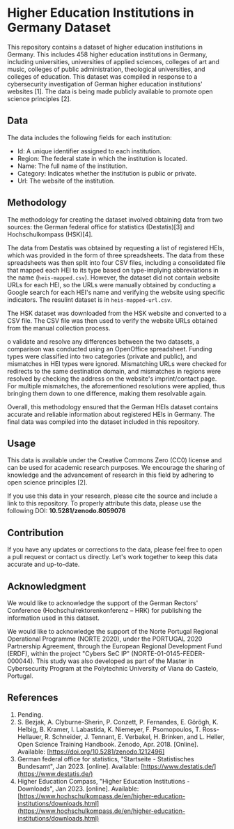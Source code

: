 # Higher Education Institutions in Germany Dataset

This repository contains a dataset of higher education institutions in Germany.  This includes 458 higher education institutions in Germany, including universities, universities of applied sciences, colleges of art and music, colleges of public administration, theological universities, and colleges of education.
This dataset was compiled in response to a cybersecurity investigation of German higher education institutions' websites [1]. The data is being made publicly available to promote open science principles [2].

## Data

The data includes the following fields for each institution:

- Id: A unique identifier assigned to each institution.
- Region: The federal state in which the institution is located.
- Name: The full name of the institution.
- Category: Indicates whether the institution is public or private.
- Url: The website of the institution.

## Methodology

The methodology for creating the dataset involved obtaining data from two sources: the German federal office for statistics (Destatis)[3] and Hochschulkompass (HSK)[4].

The data from Destatis was obtained by requesting a list of registered HEIs, which was provided in the form of three spreadsheets. The data from these spreadsheets was then split into four CSV files, including a consolidated file that mapped each HEI to its type based on type-implying abbreviations in the name (`heis-mapped.csv`). However, the dataset did not contain website URLs for each HEI, so the URLs were manually obtained by conducting a Google search for each HEI's name and verifying the website using specific indicators. The resulint dataset is in `heis-mapped-url.csv`.

The HSK dataset was downloaded from the HSK website and converted to a CSV file. The CSV file was then used to verify the website URLs obtained from the manual collection process.

o validate and resolve any differences between the two datasets, a comparison was conducted using an OpenOffice spreadsheet. Funding types were classified into two categories (private and public), and mismatches in HEI types were ignored. Mismatching URLs were checked for redirects to the same destination domain, and mismatches in regions were resolved by checking the address on the website's imprint/contact page. For multiple mismatches, the aforementioned resolutions were applied, thus bringing them down to one difference, making them resolvable again.

Overall, this methodology ensured that the German HEIs dataset contains accurate and reliable information about registered HEIs in Germany. The final data was compiled into the dataset included in this repository.

## Usage

This data is available under the Creative Commons Zero (CC0) license and can be used for academic research purposes. We encourage the sharing of knowledge and the advancement of research in this field by adhering to open science principles [2].

If you use this data in your research, please cite the source and include a link to this repository. To properly attribute this data, please use the following DOI: **10.5281/zenodo.8059076**

## Contribution

If you have any updates or corrections to the data, please feel free to open a pull request or contact us directly. Let's work together to keep this data accurate and up-to-date.

## Acknowledgment

We would like to acknowledge the support of the German Rectors' Conference (Hochschulrektorenkonferenz – HRK) for publishing the information used in this dataset.

We would like to acknowledge the support of the Norte Portugal Regional Operational Programme (NORTE 2020), under the PORTUGAL 2020 Partnership Agreement, through the European Regional Development Fund (ERDF), within the project "Cybers SeC IP" (NORTE-01-0145-FEDER-000044). This study was also developed as part of the Master in Cybersecurity Program at the Polytechnic University of Viana do Castelo, Portugal.

## References

1. Pending.
2. S. Bezjak, A. Clyburne-Sherin, P. Conzett, P. Fernandes, E. Görögh, K. Helbig, B. Kramer, I. Labastida, K. Niemeyer, F. Psomopoulos, T. Ross-Hellauer, R. Schneider, J. Tennant, E. Verbakel, H. Brinken, and L. Heller, Open Science Training Handbook. Zenodo, Apr. 2018. [Online]. Available: [https://doi.org/10.5281/zenodo.1212496]
3. German federal office for statistics, "Startseite - Statistisches Bundesamt", Jan 2023. [online]. Available: [https://www.destatis.de/](https://www.destatis.de/)
4. Higher Education Compass, "Higher Education Institutions - Downloads", Jan 2023. [online]. Available: [https://www.hochschulkompass.de/en/higher-education-institutions/downloads.html](https://www.hochschulkompass.de/en/higher-education-institutions/downloads.html)
